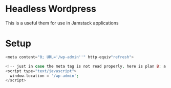 # Headless Wordpress

This is a useful them for use in Jamstack applications

# Setup

```php
<meta content="0; URL='/wp-admin''" http-equiv"refresh">

<!-- just in case the meta tag is not read properly, here is plan B: a JS redirect -->
<script type="text/javascript">
  window.location = '/wp-admin';
</script>
```
